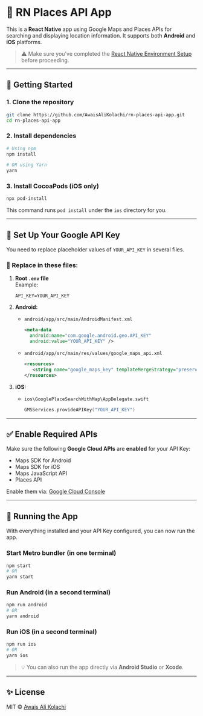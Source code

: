 # 📍 RN Places API App

This is a **React Native** app using Google Maps and Places APIs for searching and displaying location information. It supports both **Android** and **iOS** platforms.

> ⚠️ Make sure you've completed the [React Native Environment Setup](https://reactnative.dev/docs/environment-setup) before proceeding.

---

## 🚀 Getting Started

### 1. Clone the repository

```sh
git clone https://github.com/AwaisAliKolachi/rn-places-api-app.git
cd rn-places-api-app
```

### 2. Install dependencies

```sh
# Using npm
npm install

# OR using Yarn
yarn
```

### 3. Install CocoaPods (iOS only)

```sh
npx pod-install
```

This command runs `pod install` under the `ios` directory for you.

---

## 🔑 Set Up Your Google API Key

You need to replace placeholder values of `YOUR_API_KEY` in several files.

### 🔧 Replace in these files:

1. **Root `.env` file**  
   Example:

   ```env
   API_KEY=YOUR_API_KEY
   ```

2. **Android:**

   - `android/app/src/main/AndroidManifest.xml`
     ```xml
     <meta-data
       android:name="com.google.android.geo.API_KEY"
       android:value="YOUR_API_KEY" />
     ```
   - `android/app/src/main/res/values/google_maps_api.xml`
     ```xml
     <resources>
        <string name="google_maps_key" templateMergeStrategy="preserve" translatable="false">YOUR_API_KEY</string>
     </resources>
     ```

3. **iOS:**
   - `ios\GooglePlaceSearchWithMap\AppDelegate.swift`
     ```swift
     GMSServices.provideAPIKey("YOUR_API_KEY")
     ```

---

## ✅ Enable Required APIs

Make sure the following **Google Cloud APIs** are **enabled** for your API Key:

- Maps SDK for Android
- Maps SDK for iOS
- Maps JavaScript API
- Places API

Enable them via: [Google Cloud Console](https://console.cloud.google.com/apis/library)

---

## 📱 Running the App

With everything installed and your API Key configured, you can now run the app.

### Start Metro bundler (in one terminal)

```sh
npm start
# OR
yarn start
```

### Run Android (in a second terminal)

```sh
npm run android
# OR
yarn android
```

### Run iOS (in a second terminal)

```sh
npm run ios
# OR
yarn ios
```

> 💡 You can also run the app directly via **Android Studio** or **Xcode**.

---

## ✨ License

MIT © [Awais Ali Kolachi](https://github.com/AwaisAliKolachi)
